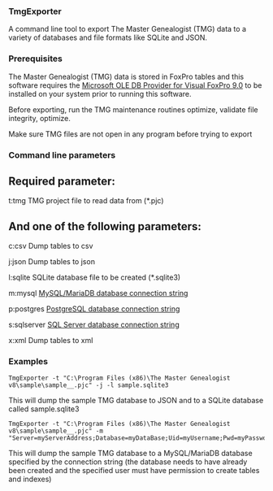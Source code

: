 ### TmgExporter
A command line tool to export The Master Genealogist (TMG) data to a variety of databases and file formats like SQLite and JSON.

### Prerequisites
The Master Genealogist (TMG) data is stored in FoxPro tables and this software requires the
[Microsoft OLE DB Provider for Visual FoxPro 9.0](https://www.microsoft.com/en-us/download/details.aspx?id=14839)
to be installed on your system prior to running this software.

Before exporting, run the TMG maintenance routines optimize, validate file integrity, optimize.

Make sure TMG files are not open in any program before trying to export

### Command line parameters

Required parameter:
-------------------
t:tmg          TMG project file to read data from (*.pjc)

And one of the following parameters:
------------------------------------
c:csv          Dump tables to csv  

j:json         Dump tables to json  

l:sqlite       SQLite database file to be created (*.sqlite3)  

m:mysql        [MySQL/MariaDB database connection string](http://www.connectionstrings.com/mysql/)  

p:postgres     [PostgreSQL database connection string](http://www.connectionstrings.com/postgresql/)  

s:sqlserver    [SQL Server database connection string](http://www.connectionstrings.com/sql-server/)  

x:xml          Dump tables to xml

### Examples
	TmgExporter -t "C:\Program Files (x86)\The Master Genealogist v8\sample\sample__.pjc" -j -l sample.sqlite3

This will dump the sample TMG database to JSON and to a SQLite database called sample.sqlite3

	TmgExporter -t "C:\Program Files (x86)\The Master Genealogist v8\sample\sample__.pjc" -m "Server=myServerAddress;Database=myDataBase;Uid=myUsername;Pwd=myPassword;"
	
This will dump the sample TMG database to a MySQL/MariaDB database specified by the connection string (the database needs to have already been created and the specified user must have permission to create tables and indexes)
